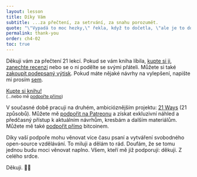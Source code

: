 ```yaml
---
layout: lesson
title: Díky Vám
subtitle: ...za přečtení, za setrvání, za snahu porozumět.
quote: "\"Vypadá to moc hezky,\" řekla, když to dočetla, \"ale je to dost těžké na pochopení!\""
permalink: thank-you
order: ch4-02
toc: true
---
```


Děkuji vám za přečtení 21 lekcí. Pokud se vám kniha líbila, [kupte si ji][amazon], 
[zanechte recenzi][amazon] nebo se o ni podělte se svými přáteli. Můžete si také 
[zakoupit podepsaný výtisk][signed]. Pokud máte nějaké návrhy na vylepšení, 
napište mi prosím [sem][contact].

<div class="action-buttons">
  <div class="button"><a href="https://amzn.to/2Wa4qJo">Kupte si knihu!</a></div>
  <small>(...nebo mě <a href="https://dergigi.com/support/">podpořte přímo</a>)</small>
</div>

V současné době pracuji na druhém, ambicióznějším projektu: [21 Ways][21ways] 
(21 způsobů). Můžete mě [podpořit na Patreonu][patreon] a získat exkluzivní 
náhled a předčasný přístup k aktuálním návrhům, kresbám a dalším materiálům. 
Můžete mě také [podpořit přímo][support] bitcoinem.

Díky vaší podpoře mohu věnovat více času psaní a vytváření svobodného open-source 
vzdělávání. To miluji a dělám to rád. Doufám, že se tomu jednou budu moci věnovat 
naplno. Všem, kteří mě již podporují: děkuji. Z celého srdce.

Děkuji. 🙏🧡

[amazon]: https://amzn.to/2VXmQgp
[goodreads]: https://www.goodreads.com/book/show/50376693-21-lessons
[patreon]: https://www.patreon.com/dergigi
[21ways]: http://21waysbook.com
[support]: https://dergigi.com/support/
[contact]: https://dergigi.com/contact/
[signed]: https://dergigi.shop
